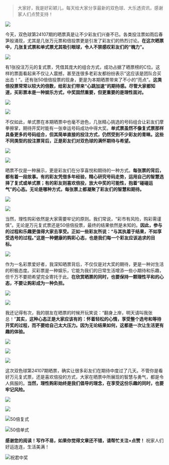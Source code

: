 > 大家好，我是好彩颖儿，每天给大家分享最新的双色球、大乐透资讯，感谢家人们点赞支持！

![](https://cdn.jsdelivr.net/gh/wangwenjie1314/PicCDN/2024-7-11/1720660897499-image.png)


今天，双色球第24107期的晒票真是让不少彩友们兴奋不已。各类投注票如雨后春笋般涌现，尤其是几张万元票和倍投票更是引发了彩友们的热烈讨论。**在这次晒票中，几张复式票和单式票尤其吸引眼球，令人不禁感叹彩友们的“魄力”。**


![](https://cdn.jsdelivr.net/gh/wangwenjie1314/PicCDN/2024-9-15/1726375765761-image.png)


有1张投注万元的复式票，凭借其庞大的组合方式，成功占据了晒票榜的C位。这样的票面看起来不仅让人震撼，甚至连很多老彩友都纷纷表示“这应该是团队合买出击！”。还有张50倍倍投票的现身，更是为本期晒票带来了不小的“亮点”。**这类倍投票常常以较大的倍数，给彩友们带来“心跳加速”的期待感。尽管大家都知道，买彩票本是一种娱乐方式，中奖固然重要，但更重要的是理性面对。**


![](https://cdn.jsdelivr.net/gh/wangwenjie1314/PicCDN/2024-9-15/1726375902678-image.png)

![](https://cdn.jsdelivr.net/gh/wangwenjie1314/PicCDN/2024-9-15/1726375942851-image.png)

不仅如此，单式票在本期晒票中也毫不逊色，几张精心挑选的号码组合让彩友们摩拳擦掌，期待开奖时能有一张幸运号码成功中得大奖。**单式票虽然不像复式票那样具备更多的号码组合，但其简单直接的投注方式，仍然受到不少彩友的青睐。这些不同类型的投注票背后，正是彩友们对双色球的满怀期待与希望。**


![](https://cdn.jsdelivr.net/gh/wangwenjie1314/PicCDN/2024-9-15/1726375812778-image.png)

![](https://cdn.jsdelivr.net/gh/wangwenjie1314/PicCDN/2024-9-15/1726375980193-image.png)


晒票不仅是一种展示，更是彩友们在分享喜悦和期待的一种方式。**每张票的背后，都有着一段故事。有的彩友凭借多年经验，精心研究号码走势，运用自己的智慧选择了复式或单式票；有的彩友则喜欢倍投，放大中奖的可能性，抱着“碰碰运气”的心态。无论是哪种方式，每张票上都凝聚了彩友们的智慧和期待。**


![](https://cdn.jsdelivr.net/gh/wangwenjie1314/PicCDN/2024-9-15/1726376040692-image.png)

![](https://cdn.jsdelivr.net/gh/wangwenjie1314/PicCDN/2024-9-15/1726376000139-image.png)


当然，理性购彩依然是大家需要牢记的原则。我们常说，“彩市有风险，购彩需谨慎”。无论是万元复式票还是50倍倍投票，最终的结果依然是未知的。**因此，参与的过程和乐趣更值得大家去享受。正如一些彩友所说：“与其执着于结果，不如享受选号的过程。”这是一种健康的购彩心态，也是我们每一个彩友应该追求的目标。**


![](https://cdn.jsdelivr.net/gh/wangwenjie1314/PicCDN/2024-9-15/1726375892659-image.png)


作为一名彩票爱好者，我深知晒票背后，不仅仅是对大奖的期待，更是一种对生活的积极态度。买彩票是一种娱乐，它能为我们的日常生活增添一些小期待和乐趣，但千万不要把希望完全寄托于此。**在欣赏晒票的同时，也要保持一颗理性平和的心态，不要让购彩成为一种负担。**


![](https://cdn.jsdelivr.net/gh/wangwenjie1314/PicCDN/2024-9-15/1726375825958-image.png)


![](https://cdn.jsdelivr.net/gh/wangwenjie1314/PicCDN/2024-9-15/1726375838124-image.png)


我还记得有次，我的朋友在晒票的时候开玩笑说：“翻身上岸，明天请叫我张总！”**其实，这种心态正是大家应该有的：怀着轻松的心情，享受整个选号和等待开奖的过程，而不要给自己太大压力。因为无论结果如何，这都是一次让生活更有趣的体验。**

![](https://cdn.jsdelivr.net/gh/wangwenjie1314/PicCDN/2024-9-15/1726362483375-image.png)



![](https://cdn.jsdelivr.net/gh/wangwenjie1314/PicCDN/2024-9-15/1726362040559-image.png)


![](https://cdn.jsdelivr.net/gh/wangwenjie1314/PicCDN/2024-9-15/1726362441724-image.png)


这次双色球第24107期晒票，确实让很多彩友们在期待中度过了几天。不管你是看好万元复式票，还是喜欢倍投的方式，大家在晒票中所展现的智慧与勇气，都是令人佩服的。**当然，理性购彩始终是我们倡导的理念，在享受这份乐趣的同时，也要牢记风险。**


![](https://cdn.jsdelivr.net/gh/wangwenjie1314/PicCDN/2024-9-15/1726362313197-image.png)

![](https://cdn.jsdelivr.net/gh/wangwenjie1314/PicCDN/2024-9-15/1726361975712-image.png)

![50倍复式](https://cdn.jsdelivr.net/gh/wangwenjie1314/PicCDN/2024-9-15/1726361962693-image.png)


![50倍单式](https://cdn.jsdelivr.net/gh/wangwenjie1314/PicCDN/2024-9-15/1726375796466-image.png)



**感谢您的阅读！写作不易，如果你觉得文章还不错，请帮忙关注+点赞！** 祝家人们好运连连，生活美满！


![祝君中奖](https://cdn.jsdelivr.net/gh/wangwenjie1314/PicCDN/2024-6-29/1719623036520-image.png)

